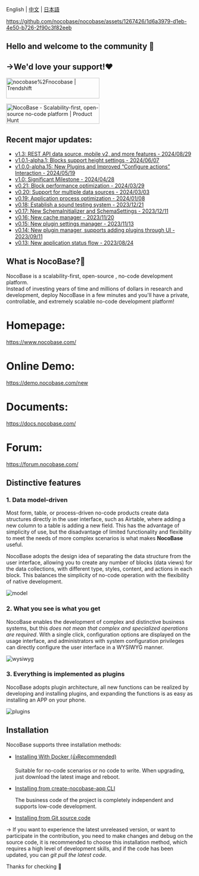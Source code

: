 English | [中文](./README.zh-CN.md) | [日本語](./README.ja-JP.md)

https://github.com/nocobase/nocobase/assets/1267426/1d6a3979-d1eb-4e50-b726-2f90c3f82eeb

## Hello and welcome to the community 👋
## ->We'd love your support!❤️

<a href="https://trendshift.io/repositories/4112" target="_blank"><img src="https://trendshift.io/api/badge/repositories/4112" alt="nocobase%2Fnocobase | Trendshift" style="width: 250px; height: 55px;" width="250" height="55"/></a>

<a href="https://www.producthunt.com/posts/nocobase?embed=true&utm_source=badge-top-post-topic-badge&utm_medium=badge&utm_souce=badge-nocobase" target="_blank"><img src="https://api.producthunt.com/widgets/embed-image/v1/top-post-topic-badge.svg?post_id=456520&theme=light&period=weekly&topic_id=267" alt="NocoBase - Scalability&#0045;first&#0044;&#0032;open&#0045;source&#0032;no&#0045;code&#0032;platform | Product Hunt" style="width: 250px; height: 54px;" width="250" height="54" /></a>

## Recent major updates:

- [v1.3: REST API data source, mobile v2, and more features - 2024/08/29](https://www.nocobase.com/en/blog/nocobase-1-3)
- [v1.0.1-alpha.1: Blocks support height settings - 2024/06/07](https://www.nocobase.com/en/blog/release-v101-alpha1)
- [v1.0.0-alpha.15: New Plugins and Improved “Configure actions” Interaction - 2024/05/19](https://www.nocobase.com/en/blog/release-v100-alpha15)
- [v1.0: Significant Milestone - 2024/04/28](https://www.nocobase.com/en/blog/release-v10)
- [v0.21: Block performance optimization - 2024/03/29](https://www.nocobase.com/en/blog/release-v021)
- [v0.20: Support for multiple data sources - 2024/03/03](https://www.nocobase.com/en/blog/release-v020)
- [v0.19: Application process optimization - 2024/01/08](https://www.nocobase.com/en/blog/release-v019)
- [v0.18: Establish a sound testing system - 2023/12/21](https://www.nocobase.com/en/blog/release-v018)
- [v0.17: New SchemaInitializer and SchemaSettings - 2023/12/11](https://www.nocobase.com/en/blog/release-v017)
- [v0.16: New cache manager - 2023/11/20](https://www.nocobase.com/en/blog/release-v016)
- [v0.15: New plugin settings manager - 2023/11/13](https://www.nocobase.com/en/blog/release-v015)
- [v0.14: New plugin manager, supports adding plugins through UI - 2023/09/11](https://www.nocobase.com/en/blog/release-v014)
- [v0.13: New application status flow - 2023/08/24](https://www.nocobase.com/en/blog/release-v013)

## What is NocoBase?🤔

NocoBase is a scalability-first, open-source , no-code development platform.   
Instead of investing years of time and millions of dollars in research and development, deploy NocoBase in a few minutes and you'll have a private, controllable, and extremely scalable no-code development platform!

# Homepage:  
https://www.nocobase.com/  

# Online Demo:  
https://demo.nocobase.com/new

# Documents:  
https://docs.nocobase.com/

# Forum:  
https://forum.nocobase.com/

## Distinctive features

### 1. Data model-driven

Most form, table, or process-driven no-code products create data structures directly in the user interface, such as Airtable, where adding a new column to a table is adding a new field. This has the advantage of simplicity of use, but the disadvantage of limited functionality and flexibility to meet the needs of more complex scenarios is what makes **NocoBase** useful.

NocoBase adopts the design idea of separating the data structure from the user interface, allowing you to create any number of blocks (data views) for the data collections, with different type, styles, content, and actions in each block. This balances the simplicity of no-code operation with the flexibility of native development.

![model](https://static-docs.nocobase.com/model.png)

### 2. What you see is what you get

NocoBase enables the development of complex and distinctive business systems, but this *does not mean that complex and specialized operations are required*. With a single click, configuration options are displayed on the usage interface, and administrators with system configuration privileges can directly configure the user interface in a WYSIWYG manner.

![wysiwyg](https://static-docs.nocobase.com/wysiwyg.gif)

### 3. Everything is implemented as plugins

NocoBase adopts plugin architecture, all new functions can be realized by developing and installing plugins, and expanding the functions is as easy as installing an APP on your phone.

![plugins](https://static-docs.nocobase.com/plugins.png)

## Installation

NocoBase supports three installation methods:

- <a target="_blank" href="https://docs.nocobase.com/welcome/getting-started/installation/docker-compose">Installing With Docker (👍Recommended)</a>

  Suitable for no-code scenarios or no code to write. When upgrading, just download the latest image and reboot.

- <a target="_blank" href="https://docs.nocobase.com/welcome/getting-started/installation/create-nocobase-app">Installing from create-nocobase-app CLI</a>

  The business code of the project is completely independent and supports low-code development.

- <a target="_blank" href="https://docs.nocobase.com/welcome/getting-started/installation/git-clone">Installing from Git source code</a>

 -> If you want to experience the latest unreleased version, or want to participate in the contribution, you need to make changes and debug on the source code, it is recommended to choose this installation method, which requires a high level of development skills, and if the code has been updated, you can *git pull the latest code*.

 Thanks for checking 🚀
